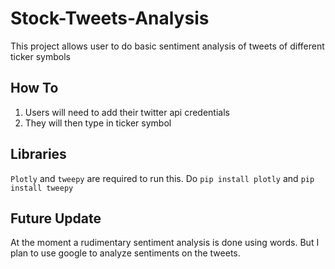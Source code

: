 # Stock-Tweets-Analysis
This project allows user to do basic sentiment analysis of tweets of different ticker symbols 

## How To
<ol>
  <li>Users will need to add their twitter api credentials </li>
  <li> They will then type in ticker symbol </li>
</ol>

## Libraries
 `Plotly` and `tweepy` are required to run this. Do `pip install plotly` and `pip install tweepy`
 


## Future Update
At the moment a rudimentary sentiment analysis is done using words. But I plan to use google to analyze sentiments on the tweets. 
